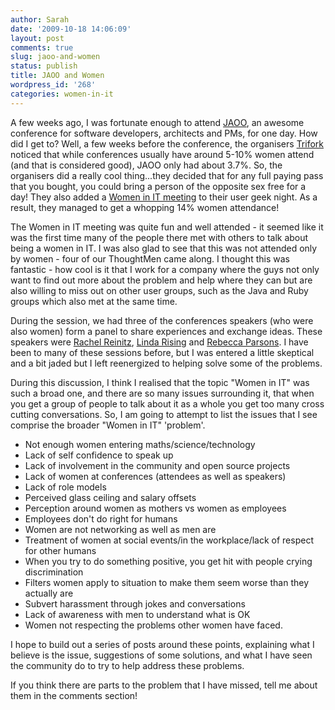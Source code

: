 ```yaml
---
author: Sarah
date: '2009-10-18 14:06:09'
layout: post
comments: true
slug: jaoo-and-women
status: publish
title: JAOO and Women
wordpress_id: '268'
categories: women-in-it
---
```


A few weeks ago, I was fortunate enough to attend [JAOO](http://jaoo.dk/), an awesome conference for software developers, architects and PMs, for one day. How did I get to? Well, a few weeks before the conference, the organisers [Trifork](http://www.trifork.com/) noticed that while conferences usually have around 5-10% women attend (and that is considered good), JAOO only had about 3.7%. So, the organisers did a really cool thing...they decided that for any full paying pass that you bought, you could bring a person of the opposite sex free for a day! They also added a [Women in IT meeting](https://secure.trifork.com/aarhus-2009/freeevent/register.m?eventOID=2135) to their user geek night. As a result, they managed to get a whopping 14% women attendance!

The Women in IT meeting was quite fun and well attended - it seemed like it was the first time many of the people there met with others to talk about being a women in IT. I was also glad to see that this was not attended only by women - four of our ThoughtMen came along. I thought this was fantastic - how cool is it that I work for a company where the guys not only want to find out more about the problem and help where they can but are also willing to miss out on other user groups, such as the Java and Ruby groups which also met at the same time.

During the session, we had three of the conferences speakers (who were also women) form a panel to share experiences and exchange ideas. These speakers were [Rachel Reinitz](http://jaoo.dk/aarhus-2009/speaker/Rachel+Reinitz), [Linda Rising](http://jaoo.dk/aarhus-2009/speaker/Linda+Rising) and [Rebecca Parsons](http://jaoo.dk/aarhus-2009/speaker/Rebecca+Parsons).
I have been to many of these sessions before, but I was entered a little skeptical and a bit jaded but I left reenergized to helping solve some of the problems.

During this discussion, I think I realised that the topic "Women in IT" was such a broad one, and there are so many issues surrounding it, that when you get a group of people to talk about it as a whole you get too many cross cutting conversations. So, I am going to attempt to list the issues that I see comprise the broader "Women in IT" 'problem'.

* Not enough women entering maths/science/technology
* Lack of self confidence to speak up
* Lack of involvement in the community and open source projects
* Lack of women at conferences (attendees as well as speakers)
* Lack of role models
* Perceived glass ceiling and salary offsets
* Perception around women as mothers vs women as employees
* Employees don't do right for humans
* Women are not networking as well as men are
* Treatment of women at social events/in the workplace/lack of respect for other humans
* When you try to do something positive, you get hit with people crying discrimination
* Filters women apply to situation to make them seem worse than they actually are
* Subvert harassment through jokes and conversations
* Lack of awareness with men to understand what is OK
* Women not respecting the problems other women have faced.

I hope to build out a series of posts around these points, explaining what I believe is the issue, suggestions of some solutions, and what I have seen the community do to try to help address these problems.

If you think there are parts to the problem that I have missed, tell me about them in the comments section!

